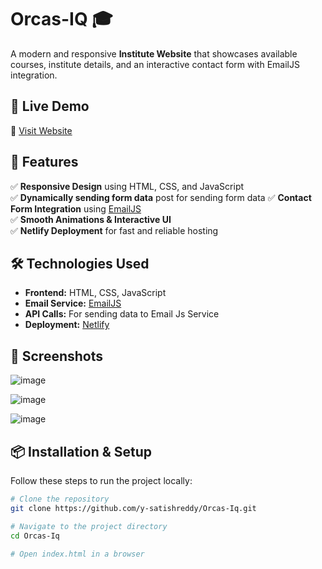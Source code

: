 # Orcas-IQ 🎓  
A modern and responsive **Institute Website** that showcases available courses, institute details, and an interactive contact form with EmailJS integration.  

## 🚀 Live Demo  
🔗 [Visit Website](https://orcasiq.netlify.app)  

## 📌 Features  
✅ **Responsive Design** using HTML, CSS, and JavaScript  
✅ **Dynamically sending form data** post for sending form data
✅ **Contact Form Integration** using [EmailJS](https://www.emailjs.com/)  
✅ **Smooth Animations & Interactive UI**  
✅ **Netlify Deployment** for fast and reliable hosting  

## 🛠️ Technologies Used  
- **Frontend:** HTML, CSS, JavaScript  
- **Email Service:** [EmailJS](https://www.emailjs.com/)  
- **API Calls:** For sending data to Email Js Service
- **Deployment:** [Netlify](https://www.netlify.com/)  

## 📸 Screenshots  
 ![image](https://github.com/user-attachments/assets/9d7524b4-c0f3-4351-8841-0cec7e5f1acd)
 
![image](https://github.com/user-attachments/assets/659a43ac-6528-4ddb-b476-6718aca7f3a7)
 
![image](https://github.com/user-attachments/assets/b90d1995-48d5-4cc2-8ca3-cc181e064517)


## 📦 Installation & Setup  
Follow these steps to run the project locally:  
```sh
# Clone the repository
git clone https://github.com/y-satishreddy/Orcas-Iq.git

# Navigate to the project directory
cd Orcas-Iq

# Open index.html in a browser
